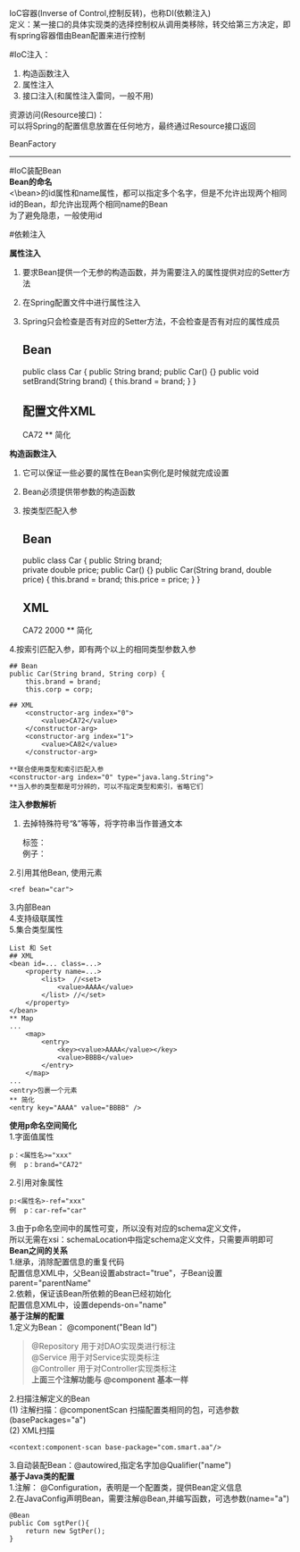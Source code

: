 IoC容器(Inverse of Control,控制反转)，也称DI(依赖注入)   
定义：某一接口的具体实现类的选择控制权从调用类移除，转交给第三方决定，即有spring容器借由Bean配置来进行控制  

#IoC注入：  
1. 构造函数注入  
2. 属性注入  
3. 接口注入(和属性注入雷同，一般不用)  

资源访问(Resource接口)：  
可以将Spring的配置信息放置在任何地方，最终通过Resource接口返回  

BeanFactory

******

#IoC装配Bean  
**Bean的命名**  
<\bean>的id属性和name属性，都可以指定多个名字，但是不允许出现两个相同id的Bean，却允许出现两个相同name的Bean  
为了避免隐患，一般使用id  

#依赖注入  

**属性注入**  
1. 要求Bean提供一个无参的构造函数，并为需要注入的属性提供对应的Setter方法  
2. 在Spring配置文件中进行属性注入  
3. Spring只会检查是否有对应的Setter方法，不会检查是否有对应的属性成员  

    ## Bean    
    public class Car {
        public String brand;
        public Car() {} 
        public void setBrand(String brand) {
            this.brand = brand;
        }
    }
    ## 配置文件XML
    <bean id="car" class="com.Car">
        <property name="brand">
            <value>CA72</value>
        </property>
    </bean>
    ** 简化
    <property name="brand" value=CA72 />        
**构造函数注入**  
1. 它可以保证一些必要的属性在Bean实例化是时候就完成设置  
2. Bean必须提供带参数的构造函数  
3. 按类型匹配入参  

    ## Bean    
    public class Car {
        public String brand;    
        private double price;
        public Car() {} 
        public Car(String brand, double price) {
            this.brand = brand;
            this.price = price;
        } 
    }
    ## XML
    <bean name="car" class="com.Car">
        <constructor-arg type="java.lang.String">
            <value>CA72</value>      
        </constructor-arg>
        <constructor-arg type="double">
            <value>2000</value>      
        </constructor-arg>
    </bean>
    ** 简化
    <constructor-arg type="double" value="2000" />
4.按索引匹配入参，即有两个以上的相同类型参数入参  

    ## Bean    
    public Car(String brand, String corp) {
        this.brand = brand;
        this.corp = corp;
      
    ## XML
        <constructor-arg index="0">
            <value>CA72</value>      
        </constructor-arg>
        <constructor-arg index="1">
            <value>CA82</value>      
        </constructor-arg>       

    **联合使用类型和索引匹配入参
    <constructor-arg index="0" type="java.lang.String">
    **当入参的类型都是可分辨的，可以不指定类型和索引，省略它们
**注入参数解析**  
1. 去掉特殊符号“&”等等，将字符串当作普通文本  
 
    标签： <![CDATA[]]>    
    例子： <![CDATA[红旗&CA]]>

2.引用其他Bean, 使用元素

    <ref bean="car">        
3.内部Bean  
4.支持级联属性    
5.集合类型属性  

    List 和 Set
    ## XML
    <bean id=... class=...>
        <property name=...>
            <list>  //<set>
                <value>AAAA</value>
            </list> //</set>
        </property>
    </bean>
    ** Map
    ...
        <map>
            <entry>
                <key><value>AAAA</value></key>
                <value>BBBB</value>
            </entry>
        </map>
    ...
    <entry>包裹一个元素
    ** 简化
    <entry key="AAAA" value="BBBB" />
**使用p命名空间简化**  
1.字面值属性  

    p：<属性名>="xxx"
    例  p：brand="CA72"
2.引用对象属性  

    p:<属性名>-ref="xxx"
    例  p：car-ref="car"
3.由于p命名空间中的属性可变，所以没有对应的schema定义文件，  
  所以无需在xsi：schemaLocation中指定schema定义文件，只需要声明即可  
**Bean之间的关系**  
1.继承，消除配置信息的重复代码  
  配置信息XML中，父Bean设置abstract="true"，子Bean设置parent="parentName"  
2.依赖，保证该Bean所依赖的Bean已经初始化  
  配置信息XML中，设置depends-on="name"   
**基于注解的配置**  
1.定义为Bean： @component("Bean Id")
> @Repository  用于对DAO实现类进行标注  
> @Service     用于对Service实现类标注  
> @Controller  用于对Controller实现类标注  
> **上面三个注解功能与 @component 基本一样**  

2.扫描注解定义的Bean  
(1) 注解扫描：@componentScan 扫描配置类相同的包，可选参数(basePackages="a")  
(2) XML扫描  

    <context:component-scan base-package="com.smart.aa"/>
3.自动装配Bean：@autowired,指定名字加@Qualifier("name")  
**基于Java类的配置**  
1.注解： @Configuration，表明是一个配置类，提供Bean定义信息  
2.在JavaConfig声明Bean，需要注解@Bean,并编写函数，可选参数(name="a")

    @Bean
    public Com sgtPer(){
        return new SgtPer();
    }








